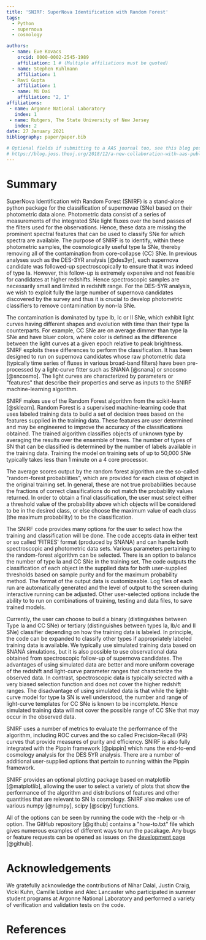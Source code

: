 ```yaml
---
title: 'SNIRF: SuperNova Identification with Random Forest'
tags:
  - Python
  - supernova
  - cosmology

authors:
  - name: Eve Kovacs
    orcid: 0000-0002-2545-1989
    affiliation: 1 # (Multiple affiliations must be quoted)
  - name: Stephen Kuhlmann
    affiliation: 1
  - Ravi Gupta
    affiliation: 1
  - name: Mi Dai
    affiliation: "2, 1"
affiliations:
 - name: Argonne National Laboratory
   index: 1
 - name: Rutgers, The State University of New Jersey
   index: 2
date: 27 January 2021
bibliography: paper/paper.bib

# Optional fields if submitting to a AAS journal too, see this blog post:
# https://blog.joss.theoj.org/2018/12/a-new-collaboration-with-aas-publishing
---
```


# Summary

SuperNova Identification with Random Forest (SNIRF) is a stand-alone
python package for the classification of supernovae (SNe) based on their
photometric data alone. Photometric data consist of a series of measurements
of the integrated SNe light fluxes over the band passes of the filters used
for the observations. Hence, these data are missing the prominent spectral
features that can be used to classify SNe for which spectra are available.
The purpose of SNIRF is to identify, within these photometric samples, the
cosmologically useful type Ia SNe, thereby removing all of the
contamination from core-collapse (CC) SNe. In previous analyses
such as the DES-3YR analysis [@des3yr], each supernova candidate was
followed-up spectroscopically to ensure that it was indeed of type Ia.
However, this follow-up is extremely expensive and not feasible for
candidates at higher redshifts. Hence spectroscopic samples are
necessarily small and limited in redshift range.  For the DES-5YR
analysis, we wish to exploit fully the large number of supernova
candidates discovered by the survey and thus it is crucial to develop
photometric classifiers to remove contamination by non-Ia SNe.

The contamination is dominated by type Ib, Ic or II SNe, which
exhibit light curves having different shapes and evolution with time
than their type Ia counterparts. For example, CC SNe are on
average dimmer than type Ia SNe and have bluer colors, where
color is defined as the difference between the light curves at a given
epoch relative to peak brightness.  SNIRF exploits these differences
to perform the classification. It has been designed to run on
supernova candidates whose raw photometric data (typically time series
of fluxes in various broad-band filters) have been pre-processed by a
light-curve fitter such as SNANA [@snana] or sncosmo [@sncosmo]. The
light curves are characterized by parameters or "features" that
describe their properties and serve as inputs to the SNIRF
machine-learning algorithm.

SNIRF makes use of the Random Forest algorithm from the scikit-learn
[@sklearn]. Random Forest is a supervised machine-learning code that
uses labeled training data to build a set of decision trees based on
the features supplied in the training data. These features are user
determined and may be engineered to improve the accuracy of the
classifications obtained. The trained algorithm classifies objects of
unknown type by averaging the results over the ensemble of trees.  The
number of types of SN that can be classified is determined by the
number of labels available in the training data.  Training the model
on training sets of up to 50,000 SNe typically takes less than 1
minute on a 4 core processor.

The average scores output by the random forest algorithm are the
so-called "random-forest probabilities", which are provided for each
class of object in the original training set.  In general, these are
not true probabilities because the fractions of correct
classifications do not match the probability values returned. In order
to obtain a final classification, the user must select either a
threshold value of the probability above which objects will be
considered to be in the desired class, or else choose the maximum
value of each class (the maximum probability) to be the
classification.

The SNIRF code provides many options for the user to select how the
training and classification will be done. The code accepts data in
either text or so called 'FITRES' format (produced by SNANA) and can
handle both spectroscopic and photometric data sets.  Various
parameters pertaining to the random-forest algorithm can be selected.
There is an option to balance the number of type Ia and CC SNe in the
training set. The code outputs the classification of each object in
the supplied data for both user-supplied thresholds based on sample
purity and for the maximum probability method.  The format of the
output data is customizeable.  Log files of each run are automatically
generated and the level of output to the screen during interactive
running can be adjusted.  Other user-selected options include the
ability to to run on combinations of training, testing and data files,
to save trained models.

Currently, the user can choose to build a binary (distinguishes
between Type Ia and CC SNe) or tertiary (distinguishes between types
Ia, Ib/c and II SNe) classifier depending on how the training data is
labeled. In principle, the code can be expanded to classify other
types if appropriately labeled training data is available. We
typically use simulated training data based on SNANA simulations, but
it is also possible to use observational data obtained from
spectroscopic follow-up of supernova candidates. The advantages of
using simulated data are better and more uniform coverage of the
redshift and light-curve parameter ranges that characterize the
observed data. In contrast, spectroscopic data is typically selected
with a very biased selection function and does not cover the higher
redshift ranges. The disadvantage of using simulated data is that
while the light-curve model for type Ia SN is well understood, the
number and range of light-curve templates for CC SNe is known to be
incomplete. Hence simulated training data will not cover the possible
range of CC SNe that may occur in the observed data.

SNIRF uses a number of metrics to evaluate the performance of the
algorithm, including ROC curves and the so called Precision-Recall
(PR) curves that provide measures of purity and efficiency.
SNIRF is also fully integrated with the Pippin framework [@pippin] which
runs the end-to-end cosmology analysis for the DES 5YR analysis. There
are a number of additional user-supplied options that pertain to running within
the Pippin framework.

SNIRF provides an optional plotting package based on matplotlib
[@matplotlib], allowing the user to select a variety of plots that
show the performance of the algorithm and distributions of features
and other quantities that are relevant to SN Ia cosmology. SNIRF also
makes use of various numpy [@numpy], scipy [@scipy] functions.

All of the options can be seen by running the code with the -help or
-h option.  The GitHub repository [@github] contains a "how-to.txt"
file which gives numerous examples of different ways to run the
pacakage.  Any bugs or feature requests can be opened as issues on the
[development page](https://github.com/evevkovacs/ML-SN-Classifier) [@github].

# Acknowledgements
We gratefully acknowledge the contributions of Nihar Dalal, Justin
Craig, Vicki Kuhn, Camille Liotine and Alec Lancaster who participated
in summer student programs at Argonne National Laboratory and
performed a variety of verification and validation tests on the code.

# References
